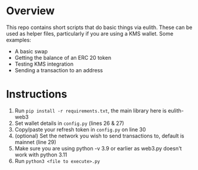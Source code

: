 # Overview
This repo contains short scripts that do basic things via eulith. These can be used as helper files, particularly if you are using a KMS wallet. Some examples:
* A basic swap
* Getting the balance of an ERC 20 token
* Testing KMS integration
* Sending a transaction to an address

# Instructions
1. Run `pip install -r requirements.txt`, the main library here is eulith-web3
2. Set wallet details in `config.py` (lines 26 & 27)
3. Copy/paste your refresh token in `config.py` on line 30
4. (optional) Set the network you wish to send transactions to, default is mainnet (line 29)
5. Make sure you are using python -v 3.9 or earlier as web3.py doesn't work with python 3.11
6. Run `python3 <file to execute>.py`

